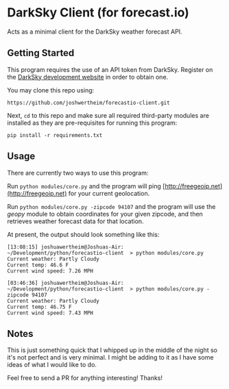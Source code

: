 # DarkSky Client (for forecast.io)

Acts as a minimal client for the DarkSky weather forecast API.

## Getting Started

This program requires the use of an API token from DarkSky. Register on the [DarkSky development website](https://darksky.net/dev/) in order to obtain one.

You may clone this repo using: 

`https://github.com/joshwertheim/forecastio-client.git`

Next, `cd` to this repo and make sure all required third-party modules are installed as they are pre-requisites for running this program: 

`pip install -r requirements.txt`

## Usage

There are currently two ways to use this program:

Run `python modules/core.py` and the program will ping [http://freegeoip.net](http://freegeoip.net) for your current geolocation.

Run `python modules/core.py -zipcode 94107` and the program will use the *geopy* module to obtain coordinates for your given zipcode, and then retrieves weather forecast data for that location.

At present, the output should look something like this:

```
[13:08:15] joshuawertheim@Joshuas-Air: ~/Development/python/forecastio-client  > python modules/core.py
Current weather: Partly Cloudy
Current temp: 46.6 F
Current wind speed: 7.26 MPH

[03:46:36] joshuawertheim@Joshuas-Air: ~/Development/python/forecastio-client  > python modules/core.py -zipcode 94107
Current weather: Partly Cloudy
Current temp: 46.75 F
Current wind speed: 7.43 MPH
```

## Notes

This is just something quick that I whipped up in the middle of the night so it's not perfect and is very minimal. I might be adding to it as I have some ideas of what I would like to do.

Feel free to send a PR for anything interesting! Thanks!
